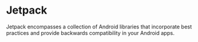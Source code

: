 # Jetpack
Jetpack encompasses a collection of Android libraries that incorporate best practices and provide backwards compatibility in your Android apps.
